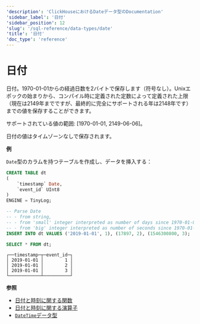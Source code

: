 ```yaml
---
'description': 'ClickHouseにおけるDateデータ型のDocumentation'
'sidebar_label': '日付'
'sidebar_position': 12
'slug': '/sql-reference/data-types/date'
'title': '日付'
'doc_type': 'reference'
---
```



# 日付

日付。1970-01-01からの経過日数を2バイトで保存します（符号なし）。Unixエポックの始まりから、コンパイル時に定義された定数によって定義された上限（現在は2149年までですが、最終的に完全にサポートされる年は2148年です）までの値を保存することができます。

サポートされている値の範囲: \[1970-01-01, 2149-06-06\]。

日付の値はタイムゾーンなしで保存されます。

**例**

`Date`型のカラムを持つテーブルを作成し、データを挿入する：

```sql
CREATE TABLE dt
(
    `timestamp` Date,
    `event_id` UInt8
)
ENGINE = TinyLog;
```

```sql
-- Parse Date
-- - from string,
-- - from 'small' integer interpreted as number of days since 1970-01-01, and
-- - from 'big' integer interpreted as number of seconds since 1970-01-01.
INSERT INTO dt VALUES ('2019-01-01', 1), (17897, 2), (1546300800, 3);

SELECT * FROM dt;
```

```text
┌──timestamp─┬─event_id─┐
│ 2019-01-01 │        1 │
│ 2019-01-01 │        2 │
│ 2019-01-01 │        3 │
└────────────┴──────────┘
```

**参照**

- [日付と時刻に関する関数](../../sql-reference/functions/date-time-functions.md)
- [日付と時刻に関する演算子](../../sql-reference/operators#operators-for-working-with-dates-and-times)
- [`DateTime`データ型](../../sql-reference/data-types/datetime.md)
